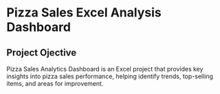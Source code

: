 # Pizza Sales Excel Analysis Dashboard
## Project Ojective
Pizza Sales Analytics Dashboard is an Excel project that provides key insights into pizza sales performance, helping identify trends, top-selling items, and areas for improvement.
